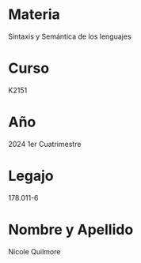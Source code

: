 # Materia
Sintaxis y Semántica de los lenguajes

# Curso
K2151

# Año
2024 1er Cuatrimestre

# Legajo
178.011-6

# Nombre y Apellido
Nicole Quilmore